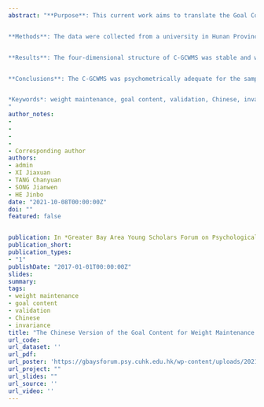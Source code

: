 ```yaml
---
abstract: "**Purpose**: This current work aims to translate the Goal Content for Weight Maintenance Scale into the Chinese version (C-GCWMS) and examine its psychometric properties among Chinese young adults.


**Methods**: The data were collected from a university in Hunan Province. The number of valid samples is 1065 (78.8% are females) and confirmatory factor analysis was conducted to examine the factor structure of C-GCWMS. Reliabilities of subscales from the C-GCWMS were examined. Convergent and divergent validity was assessed by Pearson correlation analyses between the subscales of C-GCWMS and other theoretically related/unrelated measures.


**Results**: The four-dimensional structure of C-GCWMS was stable and was invariant across genders. The internal consistency reliabilities of four subscales were proved to be adequate according to Cronbach’s *α* (0.82-0.88), and the construct validity was overall good. In males, challenge (*r* = 0.157, *p* = 0.019) and social recognition (*r* = 0.167, *p* = 0.012) was significantly and positively correlated to BMI, while in females, health management, challenge, social recognition, and image showed significant and positive correlations with both BMI (*r* = 0.109, *p* = 0.028; *r* = 0.109, *p* = 0.002; *r* = 0.108, *p* = 0.002; *r* = 0.180, *p* < 0.001) and disordered eating behaviors (*r* = 0.109, *p* = 0.011; *r* = 0.236, *p* < 0.001; *r* = 0.290, *p* < 0.001; *r* = 0.247, *p* < 0.001).


**Conclusions**: The C-GCWMS was psychometrically adequate for the sample of Chinese students. As disordered eating and BMI were significantly and positively correlated with goal content for weight management, goal content for weight management can be important contributors to individuals’ weight status and disordered eating behaviors. However, the roles of goal content for weight management in weight status and disordered eating behaviors should be confirmed in future experimental and/or longitudinal studies.


*Keywords*: weight maintenance, goal content, validation, Chinese, invariance
"
author_notes:
-
-
-
-
- Corresponding author
authors:
- admin
- XI Jiaxuan 
- TANG Chanyuan 
- SONG Jianwen 
- HE Jinbo
date: "2021-10-08T00:00:00Z"
doi: ""
featured: false


publication: In *Greater Bay Area Young Scholars Forum on Psychological Science*
publication_short:
publication_types:
- "1"
publishDate: "2017-01-01T00:00:00Z"
slides: 
summary:
tags:
- weight maintenance
- goal content
- validation
- Chinese
- invariance
title: "The Chinese Version of the Goal Content for Weight Maintenance Scale (GCWMS) among Young Adults: Psychometric Properties and Its Associations with Weight Status and Disordered Eating"
url_code:
url_dataset: ''
url_pdf: 
url_poster: 'https://gbaysforum.psy.cuhk.edu.hk/wp-content/uploads/2021/10/CUHKSZ_Tianxiang-Cui.pdf'
url_project: ""
url_slides: ""
url_source: ''
url_video: ''
---
```


